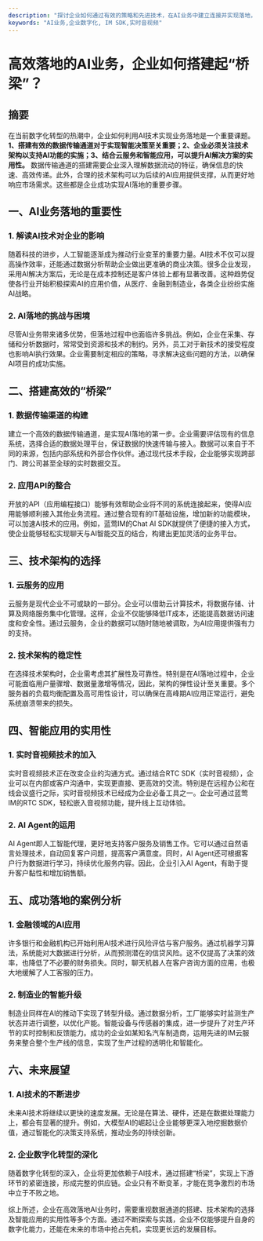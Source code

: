 ```yaml
---
description: "探讨企业如何通过有效的策略和先进技术，在AI业务中建立连接并实现落地，推动业务的转型与创新。"
keywords: "AI业务,企业数字化, IM SDK,实时音视频"
---
```

# 高效落地的AI业务，企业如何搭建起“桥梁”？

## 摘要
在当前数字化转型的热潮中，企业如何利用AI技术实现业务落地是一个重要课题。**1、搭建有效的数据传输通道对于实现智能决策至关重要；2、企业必须关注技术架构以支持AI功能的实施；3、结合云服务和智能应用，可以提升AI解决方案的实用性。** 数据传输通道的搭建需要企业深入理解数据流动的特征，确保信息的快速、高效传递。此外，合理的技术架构可以为后续的AI应用提供支撑，从而更好地响应市场需求。这些都是企业成功实现AI落地的重要步骤。

## 一、AI业务落地的重要性

### 1. 解读AI技术对企业的影响
随着科技的进步，人工智能逐渐成为推动行业变革的重要力量。AI技术不仅可以提高操作效率，还能通过数据分析帮助企业做出更准确的商业决策。很多企业发现，采用AI解决方案后，无论是在成本控制还是客户体验上都有显著改善。这种趋势促使各行业开始积极探索AI的应用价值，从医疗、金融到制造业，各类企业纷纷实施AI战略。

### 2. AI落地的挑战与困境
尽管AI业务带来诸多优势，但落地过程中也面临许多挑战。例如，企业在采集、存储和分析数据时，常常受到资源和技术的制约。另外，员工对于新技术的接受程度也影响AI执行效果。企业需要制定相应的策略，寻求解决这些问题的方法，以确保AI项目的成功实施。

## 二、搭建高效的“桥梁”

### 1. 数据传输渠道的构建
建立一个高效的数据传输通道，是实现AI落地的第一步。企业需要评估现有的信息系统，选择合适的数据处理平台，保证数据的快速传输与接入。数据可以来自于不同的来源，包括内部系统和外部合作伙伴。通过现代技术手段，企业能够实现跨部门、跨公司甚至全球的实时数据交互。

### 2. 应用API的整合
开放的API（应用编程接口）能够有效帮助企业将不同的系统连接起来，使得AI应用能够顺利接入其他业务流程。通过整合现有的IT基础设施，增加新的功能模块，可以加速AI技术的应用。例如，蓝莺IM的Chat AI SDK就提供了便捷的接入方式，使企业能够轻松实现聊天与AI智能交互的结合，构建出更加灵活的业务平台。

## 三、技术架构的选择

### 1. 云服务的应用
云服务是现代企业不可或缺的一部分。企业可以借助云计算技术，将数据存储、计算及网络服务集中化管理。这样，企业不仅能够降低IT成本，还能提高数据访问速度和安全性。通过云服务，企业的数据可以随时随地被调取，为AI应用提供强有力的支持。

### 2. 技术架构的稳定性
在选择技术架构时，企业需考虑其扩展性及可靠性。特别是在AI落地过程中，企业可能面临用户量骤增、数据量激增等情况，因此，架构的弹性设计至关重要。多个服务器的负载均衡配置及高可用性设计，可以确保在高峰期AI应用正常运行，避免系统崩溃带来的损失。

## 四、智能应用的实用性

### 1. 实时音视频技术的加入
实时音视频技术正在改变企业的沟通方式。通过结合RTC SDK（实时音视频），企业可以在内部或客户沟通中，实现更直接、更高效的交流。特别是在远程办公和在线会议盛行之际，实时音视频技术已经成为企业必备工具之一。企业可通过蓝莺IM的RTC SDK，轻松嵌入音视频功能，提升线上互动体验。

### 2. AI Agent的运用
AI Agent即人工智能代理，更好地支持客户服务及销售工作。它可以通过自然语言处理技术，自动回复客户问题，提高客户满意度。同时，AI Agent还可根据客户行为数据进行学习，持续优化服务内容。因此，企业引入AI Agent，有助于提升客户黏性和增加销售额。

## 五、成功落地的案例分析

### 1. 金融领域的AI应用
许多银行和金融机构已开始利用AI技术进行风险评估与客户服务。通过机器学习算法，系统能对大数据进行分析，从而预测潜在的信贷风险。这不仅提高了决策的效率，也降低了不必要的财务损失。同时，聊天机器人在客户咨询方面的应用，也极大地缓解了人工客服的压力。

### 2. 制造业的智能升级
制造业同样在AI的推动下实现了转型升级。通过数据分析，工厂能够实时监测生产状态并进行调整，以优化产能。智能设备与传感器的集成，进一步提升了对生产环节的实时控制和反馈能力。成功的企业如某知名汽车制造商，运用先进的IM云服务来整合整个生产线的信息，实现了生产过程的透明化和智能化。

## 六、未来展望

### 1. AI技术的不断进步
未来AI技术将继续以更快的速度发展。无论是在算法、硬件，还是在数据处理能力上，都会有显著的提升。例如，大模型AI的崛起让企业能够更深入地挖掘数据价值，通过智能化的决策支持系统，推动业务的持续创新。

### 2. 企业数字化转型的深化
随着数字化转型的深入，企业将更加依赖于AI技术，通过搭建“桥梁”，实现上下游环节的紧密连接，形成完整的供应链。企业只有不断变革，才能在竞争激烈的市场中立于不败之地。

综上所述，企业在高效落地AI业务时，需要重视数据通道的搭建、技术架构的选择及智能应用的实用性等多个方面。通过不断探索与实践，企业不仅能够提升自身的数字化能力，还能在未来的市场中抢占先机，实现更长远的发展目标。
